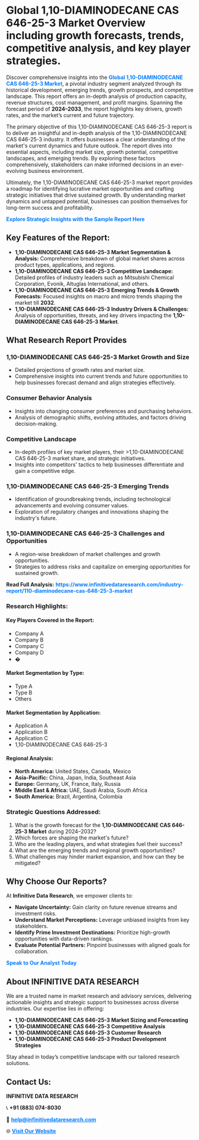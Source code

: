 <h1>Global 1,10-DIAMINODECANE CAS 646-25-3 Market Overview including growth forecasts, trends, competitive analysis, and key player strategies.</h1>
<p>
Discover comprehensive insights into the 
<a href="https://www.infinitivedataresearch.com/industry-report/110-diaminodecane-cas-646-25-3-market" rel="dofollow" style="color: #007BFF; text-decoration: none;"><strong>Global 1,10-DIAMINODECANE CAS 646-25-3 Market</strong></a>, a pivotal industry segment analyzed through its historical development, emerging trends, growth prospects, and competitive landscape. This report offers an in-depth analysis of production capacity, revenue structures, cost management, and profit margins. Spanning the forecast period of <strong>2024–2033</strong>, the report highlights key drivers, growth rates, and the market’s current and future trajectory.
</p>
<p>
The primary objective of this 1,10-DIAMINODECANE CAS 646-25-3 report is to deliver an insightful and in-depth analysis of the 1,10-DIAMINODECANE CAS 646-25-3 industry. It offers businesses a clear understanding of the market's current dynamics and future outlook. The report dives into essential aspects, including market size, growth potential, competitive landscapes, and emerging trends. By exploring these factors comprehensively, stakeholders can make informed decisions in an ever-evolving business environment.
</p>
<p>
Ultimately, the 1,10-DIAMINODECANE CAS 646-25-3 market report provides a roadmap for identifying lucrative market opportunities and crafting strategic initiatives that drive sustained growth. By understanding market dynamics and untapped potential, businesses can position themselves for long-term success and profitability.
</p>
<p>
<a href="https://www.infinitivedataresearch.com/request-sample/reportId=110125" style="color: #007BFF; text-decoration: none;"><strong>Explore Strategic Insights with the Sample Report Here</strong></a>
</p>

<h2>Key Features of the Report:</h2>
<ul>
<li><strong>1,10-DIAMINODECANE CAS 646-25-3 Market Segmentation & Analysis:</strong> Comprehensive breakdown of global market shares across product types, applications, and regions.</li>
<li><strong>1,10-DIAMINODECANE CAS 646-25-3 Competitive Landscape:</strong> Detailed profiles of industry leaders such as Mitsubishi Chemical Corporation, Evonik, Altuglas International, and others.</li>
<li><strong>1,10-DIAMINODECANE CAS 646-25-3 Emerging Trends & Growth Forecasts:</strong> Focused insights on macro and micro trends shaping the market till <strong>2032</strong>.</li>
<li><strong>1,10-DIAMINODECANE CAS 646-25-3 Industry Drivers & Challenges:</strong> Analysis of opportunities, threats, and key drivers impacting the <strong>1,10-DIAMINODECANE CAS 646-25-3 Market</strong>.</li>
</ul>

<h2>What Research Report Provides</h2>
<h3>1,10-DIAMINODECANE CAS 646-25-3 Market Growth and Size</h3>
<ul>
<li>Detailed projections of growth rates and market size.</li>
<li>Comprehensive insights into current trends and future opportunities to help businesses forecast demand and align strategies effectively.</li>
</ul>

<h3>Consumer Behavior Analysis</h3>
<ul>
<li>Insights into changing consumer preferences and purchasing behaviors.</li>
<li>Analysis of demographic shifts, evolving attitudes, and factors driving decision-making.</li>
</ul>

<h3>Competitive Landscape</h3>
<ul>
<li>In-depth profiles of key market players, their >1,10-DIAMINODECANE CAS 646-25-3 market share, and strategic initiatives.</li>
<li>Insights into competitors' tactics to help businesses differentiate and gain a competitive edge.</li>
</ul>

<h3>1,10-DIAMINODECANE CAS 646-25-3 Emerging Trends</h3>
<ul>
<li>Identification of groundbreaking trends, including technological advancements and evolving consumer values.</li>
<li>Exploration of regulatory changes and innovations shaping the industry's future.</li>
</ul>

<h3>1,10-DIAMINODECANE CAS 646-25-3 Challenges and Opportunities</h3>
<ul>
<li>A region-wise breakdown of market challenges and growth opportunities.</li>
<li>Strategies to address risks and capitalize on emerging opportunities for sustained growth.</li>
</ul>
<p><strong>Read Full Analysis:</strong> <a href="https://www.infinitivedataresearch.com/industry-report/110-diaminodecane-cas-646-25-3-market" rel="dofollow" style="color: #007BFF; text-decoration: none;"><strong>https://www.infinitivedataresearch.com/industry-report/110-diaminodecane-cas-646-25-3-market</strong></a></p>
<h3>Research Highlights:</h3>
<h4>Key Players Covered in the Report:</h4>
<ul><li>Company A</li><li>Company B</li><li>Company C</li><li>Company D</li><li>�</li></ul>
<h4>Market Segmentation by Type:</h4>
<ul><li>Type A</li><li>Type B</li><li>Others</li></ul>
<h4>Market Segmentation by Application:</h4>
<ul><li>Application A</li><li>Application B</li><li>Application C</li><li>1,10-DIAMINODECANE CAS 646-25-3</li></ul>

<h4>Regional Analysis:</h4>
<ul>
<li><strong>North America:</strong> United States, Canada, Mexico</li>
<li><strong>Asia-Pacific:</strong> China, Japan, India, Southeast Asia</li>
<li><strong>Europe:</strong> Germany, UK, France, Italy, Russia</li>
<li><strong>Middle East & Africa:</strong> UAE, Saudi Arabia, South Africa</li>
<li><strong>South America:</strong> Brazil, Argentina, Colombia</li>
</ul>

<h3>Strategic Questions Addressed:</h3>
<ol>
<li>What is the growth forecast for the <strong>1,10-DIAMINODECANE CAS 646-25-3 Market</strong> during 2024–2032?</li>
<li>Which forces are shaping the market's future?</li>
<li>Who are the leading players, and what strategies fuel their success?</li>
<li>What are the emerging trends and regional growth opportunities?</li>
<li>What challenges may hinder market expansion, and how can they be mitigated?</li>
</ol>

<h2>Why Choose Our Reports?</h2>
<p>At <strong>Infinitive Data Research</strong>, we empower clients to:</p>
<ul>
<li><strong>Navigate Uncertainty:</strong> Gain clarity on future revenue streams and investment risks.</li>
<li><strong>Understand Market Perceptions:</strong> Leverage unbiased insights from key stakeholders.</li>
<li><strong>Identify Prime Investment Destinations:</strong> Prioritize high-growth opportunities with data-driven rankings.</li>
<li><strong>Evaluate Potential Partners:</strong> Pinpoint businesses with aligned goals for collaboration.</li>
</ul>
<p><a href="https://www.infinitivedataresearch.com/industry-report/110-diaminodecane-cas-646-25-3-market" rel="dofollow" style="color: #007BFF; text-decoration: none;"><strong>Speak to Our Analyst Today</strong></a></p>

<h2>About INFINITIVE DATA RESEARCH</h2>
<p>We are a trusted name in market research and advisory services, delivering actionable insights and strategic support to businesses across diverse industries. Our expertise lies in offering:</p>
<ul>
<li><strong>1,10-DIAMINODECANE CAS 646-25-3 Market Sizing and Forecasting</strong></li>
<li><strong>1,10-DIAMINODECANE CAS 646-25-3 Competitive Analysis</strong></li>
<li><strong>1,10-DIAMINODECANE CAS 646-25-3 Customer Research</strong></li>
<li><strong>1,10-DIAMINODECANE CAS 646-25-3 Product Development Strategies</strong></li>
</ul>
<p>Stay ahead in today’s competitive landscape with our tailored research solutions.</p>

<h2>Contact Us:</h2>
<p><strong>INFINITIVE DATA RESEARCH</strong></p>
<p>📞 <strong>+91 (883) 074-8030</strong></p>
<p>📧 <strong><a href="mailto:help@infinitivedataresearch.com" style="color: #007BFF;">help@infinitivedataresearch.com</a></strong></p>
<p>🌐 <strong><a href="https://www.infinitivedataresearch.com" rel="dofollow" style="color: #007BFF;">Visit Our Website</a></strong></p>